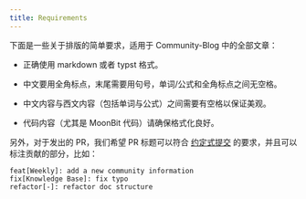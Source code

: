 ```yaml
---
title: Requirements 
---
```


下面是一些关于排版的简单要求，适用于 Community-Blog 中的全部文章：

- 正确使用 markdown 或者 typst 格式。

- 中文要用全角标点，末尾需要用句号，单词/公式和全角标点之间无空格。

- 中文内容与西文内容（包括单词与公式）之间需要有空格以保证美观。

- 代码内容（尤其是 MoonBit 代码）请确保格式化良好。

另外，对于发出的 PR，我们希望 PR 标题可以符合 [约定式提交](https://www.conventionalcommits.org/zh-hans/v1.0.0/) 的要求，并且可以标注贡献的部分，比如：

```
feat[Weekly]: add a new community information
fix[Knowledge Base]: fix typo
refactor[-]: refactor doc structure
```
